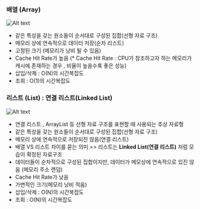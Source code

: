 ### 배열 (Array)

![Alt text](D:/Put-In-My-Head/Image/array.PNG)
- 같은 특성을 갖는 원소들이 순서대로 구성된 집합(선형 자료 구조)
- 메모리 상에 연속적으로 데이터 저장(순차 리스트)
- 고정된 크기 (메모리가 낭비 될 수 있음)
- Cache Hit Rate가 높음
(* Cache Hit Rate : CPU가 참조하고자 하는 메모리가 캐시에 존재하는 경우 , 비율이 높을수록 좋은 성능)
- 삽입/삭제 : O(N)의 시간복잡도
- 조회 : O(1)의 시간복잡도


### 리스트 (List) : 연결 리스트(Linked List)

![Alt text](D:/Put-In-My-Head/Image/list.PNG)
- 연결 리스트 , ArrayList 등 선형 자료 구조를 표현할 때 사용되는 추상 자료형
- 같은 특성을 갖는 원소들이 순서대로 구성된 집합(선형 자료 구조)
- 메모리 상에 연속적으로 저장되진 않음(연결 리스트)
- 배열 VS 리스트 차이를 묻는 의미 => 리스트는 __Linked List(연결 리스트)__ 처럼 모습이 확정된 자료구조
- 데이터들이 순차적으로 구성된 집합이지만, 데이터가 메모상에 연속적으로 있진 않음 (메모리 주소 랜덤)
- Cache Hit Rate가 낮음
- 가변적인 크기(메모리 낭비 적음)
- 삽입/삭제 : O(N)의 시간복잡도
- 조회 : O(N)의 시간복잡도
